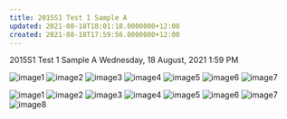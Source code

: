 ```yaml
---
title: 2015S1 Test 1 Sample A
updated: 2021-08-18T18:01:18.0000000+12:00
created: 2021-08-18T17:59:56.0000000+12:00
---
```


2015S1 Test 1 Sample A
Wednesday, 18 August, 2021
1:59 PM

![image1](../../../../resources/60bb73bd8369405baac6e9001adb02bd.png)
![image2](../../../../resources/4bdf866f4a8d4606bfcfefd7ef02067d.png)
![image3](../../../../resources/4a2fc28b3c74431488b81a3a160f1474.png)
![image4](../../../../resources/7e029667618c42d5bb09d7239f68191d.png)
![image5](../../../../resources/9631b63b36ed41f0a2b70278542fca51.png)
![image6](../../../../resources/4c1ba97fcdb241bfb0938fcde942319b.png)
![image7](../../../../resources/3e71a9a413814558b8e904dc8ee1512d.png)

![image1](../../../../resources/60bb73bd8369405baac6e9001adb02bd.png)
![image2](../../../../resources/4bdf866f4a8d4606bfcfefd7ef02067d.png)
![image3](../../../../resources/4a2fc28b3c74431488b81a3a160f1474.png)
![image4](../../../../resources/7e029667618c42d5bb09d7239f68191d.png)
![image5](../../../../resources/9631b63b36ed41f0a2b70278542fca51.png)
![image6](../../../../resources/4c1ba97fcdb241bfb0938fcde942319b.png)
![image7](../../../../resources/3e71a9a413814558b8e904dc8ee1512d.png)
![image8](../../../../resources/43689a64d7314cb3b93bc6f270033f87.png)
